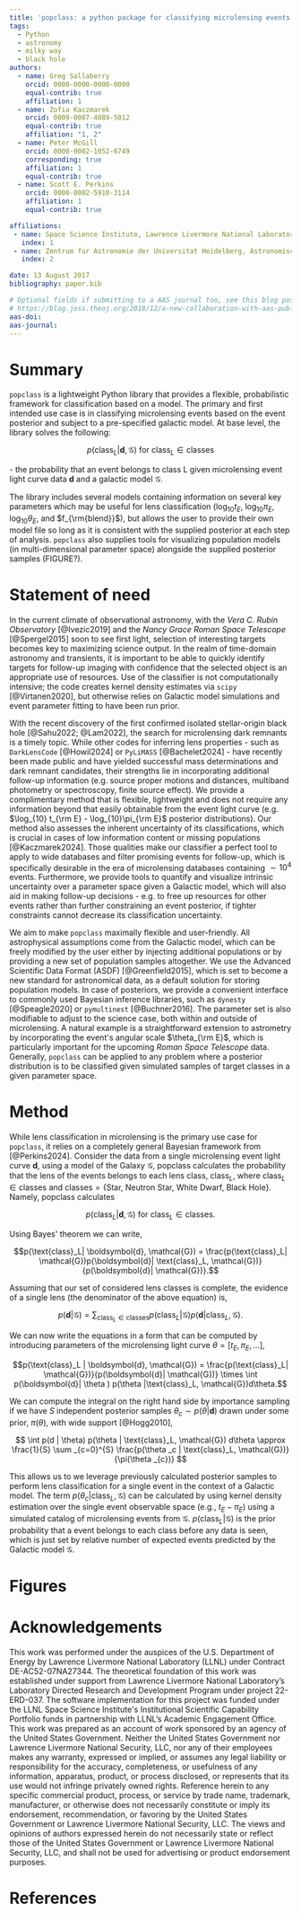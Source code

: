 ```yaml
---
title: 'popclass: a python package for classifying microlensing events'
tags:
  - Python
  - astronomy
  - milky way
  - black hole
authors:
  - name: Greg Sallaberry
    orcid: 0000-0000-0000-0000
    equal-contrib: true
    affiliation: 1
  - name: Zofia Kaczmarek
    orcid: 0009-0007-4089-5012
    equal-contrib: true
    affiliation: "1, 2"
  - name: Peter McGill
    orcid: 0000-0002-1052-6749
    corresponding: true
    affiliation: 1
    equal-contrib: true
  - name: Scott E. Perkins
    orcid: 0000-0002-5910-3114
    affiliation: 1
    equal-contrib: true

affiliations:
 - name: Space Science Institute, Lawrence Livermore National Laboratory, 7000 East Ave., Livermore, CA 94550, USA
   index: 1
 - name: Zentrum fur Astronomie der Universitat Heidelberg, Astronomisches Rechen-Institut, Monchhofstr. 12-14, 69120 Heidelberg, Germany
   index: 2

date: 13 August 2017
bibliography: paper.bib

# Optional fields if submitting to a AAS journal too, see this blog post:
# https://blog.joss.theoj.org/2018/12/a-new-collaboration-with-aas-publishing
aas-doi:
aas-journal:
---
```


# Summary
`popclass` is a lightweight Python library that provides a flexible, probabilistic framework for classification based on a model.
The primary and first intended use case is in classifying microlensing events based on the event posterior and subject to a pre-specified galactic model.
At base level, the library solves the following:

$$p(\text{class}_L| \boldsymbol{d}, \mathcal{G}) \text{ for } \text{class}_L\in\text{classes}$$

\- the probability that an event belongs to class L given microlensing event light curve data $\boldsymbol{d}$ and a galactic model $\mathcal{G}$.

The library includes several models containing information on several key parameters which may be useful for lens classification ($\log_{10}t_E$, $\log_{10}\pi_E$, $\log_{10}\theta_E$, and $f_{\rm{blend}}$), but allows the user to provide their own model file so long as it is consistent with the supplied posterior at each step of analysis.
`popclass` also supplies tools for visualizing population models (in multi-dimensional parameter space) alongside the supplied posterior samples (FIGURE?).

# Statement of need
In the current climate of observational astronomy, with the _Vera C. Rubin Observatory_ [@Ivezic2019] and the _Nancy Grace Roman Space Telescope_ [@Spergel2015] soon to see first light, selection of interesting targets becomes key to maximizing science output.
In the realm of time-domain astronomy and transients, it is important to be able to quickly identify targets for follow-up imaging with confidence that the selected object is an appropriate use of resources.
Use of the classifier is not computationally intensive; the code creates kernel density estimates via `scipy` [@Virtanen2020], but otherwise relies on Galactic model simulations and event parameter fitting to have been run prior.

With the recent discovery of the first confirmed isolated stellar-origin black hole [@Sahu2022; @Lam2022], the search for microlensing dark remnants is a timely topic. While other codes for inferring lens properties - such as `DarkLensCode` [@Howil2024] or `PyLiMASS` [@Bachelet2024] - have recently been made public and have yielded successful mass determinations and dark remnant candidates, their strengths lie in incorporating additional follow-up information (e.g. source proper motions and distances, multiband photometry or spectroscopy, finite source effect). We provide a complimentary method that is flexible, lightweight and does not require any information beyond that easily obtainable from the event light curve (e.g. $\log_{10} t_{\rm E} - \log_{10}\pi_{\rm E}$ posterior distributions). Our method also assesses the inherent uncertainty of its classifications, which is crucial in cases of low information content or missing populations [@Kaczmarek2024]. Those qualities make our classifier a perfect tool to apply to wide databases and filter promising events for follow-up, which is specifically desirable in the era of microlensing databases containing $\sim 10^4$ events. Furthermore, we provide tools to quantify and visualize intrinsic uncertainty over a parameter space given a Galactic model, which will also aid in making follow-up decisions - e.g. to free up resources for other events rather than further constraining an event posterior, if tighter constraints cannot decrease its classification uncertainty.

We aim to make `popclass` maximally flexible and user-friendly. All astrophysical assumptions come from the Galactic model, which can be freely modified by the user either by injecting additional populations or by providing a new set of population samples altogether. We use the Advanced Scientific Data Format (ASDF) [@Greenfield2015], which is set to become a new standard for astronomical data, as a default solution for storing population models. In case of posteriors, we provide a convenient interface to commonly used Bayesian inference libraries, such as `dynesty` [@Speagle2020] or `pymultinest` [@Buchner2016]. The parameter set is also modifiable to adjust to the science case, both within and outside of microlensing. A natural example is a straightforward extension to astrometry by incorporating the event's angular scale $\theta_{\rm E}$, which is particularly important for the upcoming _Roman Space Telescope_ data. Generally, `popclass` can be applied to any problem where a posterior distribution is to be classified given simulated samples of target classes in a given parameter space.

# Method

While lens classification in microlensing is the primary use case for
`popclass`, it relies on a completely general Bayesian framework from
[@Perkins2024]. Consider the data from a single microlensing
event light curve $\boldsymbol{d}$, using a model of the Galaxy
$\mathcal{G}$, popclass calculates the probability that the lens of the
events belongs to each lens class, $\text{class}_L$, where
$\text{class}_L\in\text{classes}$ and $\text{classes} = \{\text{Star, Neutron Star, White Dwarf, Black Hole}\}$. Namely, popclass calculates

$$p(\text{class}_L| \boldsymbol{d}, \mathcal{G}) \text{ for } \text{class}_L\in\text{classes}.$$

Using Bayes' theorem we can write,

$$p(\text{class}_L| \boldsymbol{d}, \mathcal{G}) = \frac{p(\text{class}_L| \mathcal{G})p(\boldsymbol{d}| \text{class}_L, \mathcal{G})}{p(\boldsymbol{d}| \mathcal{G})}.$$

Assuming that our set of considered lens classes is complete, the evidence of a single lens
(the denominator of the above equation) is,

$$p(\boldsymbol{d} | \mathcal{G}) = \sum_{\text{class}_L\in\text{classes}} p(\text{class}_L|\mathcal{G}) p(\boldsymbol{d}|\text{class}_L, \mathcal{G}).$$

We can now write the equations in a form that can be computed by introducing parameters of
the microlensing light curve $\theta=[t_{E}, \pi_{E}, \text{...}]$,

$$p(\text{class}_L | \boldsymbol{d}, \mathcal{G}) = \frac{p(\text{class}_L| \mathcal{G})}{p(\boldsymbol{d}| \mathcal{G})}
    \times \int p(\boldsymbol{d}| \theta ) p(\theta |\text{class}_L, \mathcal{G})d\theta.$$

We can compute the integral on the right hand side by importance sampling if we have $S$ independent posterior samples $\theta_{c}\sim p(\theta|\boldsymbol{d})$
drawn under some prior, $\pi(\theta)$, with wide support [@Hogg2010],

$$ \int p(d | \theta) p(\theta | \text{class}_L, \mathcal{G}) d\theta \approx \frac{1}{S} \sum _{c=0}^{S} \frac{p(\theta _c | \text{class}_L, \mathcal{G})}{\pi(\theta _{c})} $$

This allows us to we leverage previously calculated posterior samples to perform
lens classification for a single event in the context of a Galactic model. The term
$p(\theta_c | \text{class}_ L, \mathcal{G})$ can be calculated by using kernel density estimation over the single event observable space (e.g., $t_{E}-\pi_{E}$) using a simulated catalog of microlensing events from $\mathcal{G}$.
$p(\text{class}_L | \mathcal{G})$ is the prior probability that a event belongs
to each class before any data is seen, which is just set by relative number of expected
events predicted by the Galactic model $\mathcal{G}$.

# Figures

# Acknowledgements

This work was performed under the auspices of the U.S.
Department of Energy by Lawrence Livermore National
Laboratory (LLNL) under Contract DE-AC52-07NA27344.
The theoretical foundation of this work was established
under support from Lawrence Livermore National Laboratory’s
Laboratory Directed Research and Development Program
under project 22-ERD-037. The software implementation
for this project was funded under the LLNL
Space Science Institute's Institutional Scientific
Capability Portfolio funds in partnership with LLNL’s
Academic Engagement Office. This work was prepared as an account of
work sponsored by an agency of the United States
Government. Neither the United States Government nor Lawrence Livermore National Security,
LLC, nor any of their employees makes any warranty, expressed or implied, or assumes any
legal liability or responsibility for the accuracy, completeness, or usefulness of any
information, apparatus, product, or process disclosed, or represents that its use would
not infringe privately owned rights. Reference herein to any specific commercial product,
process, or service by trade name, trademark, manufacturer, or otherwise does not necessarily
constitute or imply its endorsement, recommendation, or favoring by the United States
Government or Lawrence Livermore National Security, LLC. The views and opinions of authors
expressed herein do not necessarily state or reflect those of the United States Government
or Lawrence Livermore National Security, LLC, and shall not be used for advertising or
product endorsement purposes.

# References
